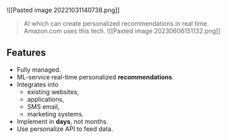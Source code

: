 ![[Pasted image 20221031140738.png]]
>AI which can create personalized recommendations in real time. Amazon.com uses this tech.
![[Pasted image 20230606151132.png]]

## Features
- Fully managed.
- ML-service real-time personalized **recommendations**.
- Integrates into 
	- existing websites, 
	- applications, 
	- SMS email, 
	- marketing systems.
- Implement in **days**, not months.
- Use personalize API to feed data.